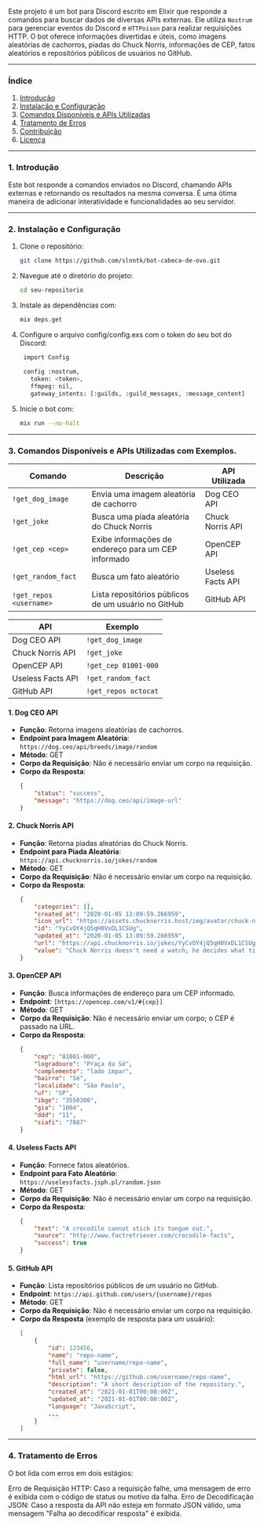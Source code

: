 Este projeto é um bot para Discord escrito em Elixir que responde a comandos para buscar dados de diversas APIs externas. 
Ele utiliza `Nostrum` para gerenciar eventos do Discord e `HTTPoison` para realizar requisições HTTP. O bot oferece informações divertidas e úteis, como imagens aleatórias de cachorros, piadas do Chuck Norris, informações de CEP, fatos aleatórios e repositórios públicos de usuários no GitHub.

---

### Índice

1. [Introdução](#introdução)
2. [Instalação e Configuração](#instalação-e-configuração)
3. [Comandos Disponíveis e APIs Utilizadas](#comandos-disponíveis)
4. [Tratamento de Erros](#tratamento-de-erros)
5. [Contribuição](#contribuição)
6. [Licença](#licença)

---

### 1. Introdução

Este bot responde a comandos enviados no Discord, chamando APIs externas e retornando os resultados na mesma conversa. É uma ótima maneira de adicionar interatividade e funcionalidades ao seu servidor.

---

### 2. Instalação e Configuração

1. Clone o repositório:
   ```bash
   git clone https://github.com/slnntk/bot-cabeca-de-ovo.git
2. Navegue até o diretório do projeto:
   ```bash
   cd seu-repositorio
3. Instale as dependências com:
   ```bash
   mix deps.get
4. Configure o arquivo config/config.exs com o token do seu bot do Discord:
   ```bash
    import Config
    
    config :nostrum,
      token: <token>,
      ffmpeg: nil,
      gateway_intents: [:guilds, :guild_messages, :message_content]
5. Inicie o bot com:
   ```bash
   mix run --no-halt

---

### 3. Comandos Disponíveis e APIs Utilizadas com Exemplos.

| Comando                   | Descrição                                                | API Utilizada               |
|---------------------------|---------------------------------------------------------|------------------------------|
| `!get_dog_image`         | Envia uma imagem aleatória de cachorro                  | Dog CEO API                 |
| `!get_joke`              | Busca uma piada aleatória do Chuck Norris               | Chuck Norris API            |
| `!get_cep <cep>`         | Exibe informações de endereço para um CEP informado     | OpenCEP API                 |
| `!get_random_fact`       | Busca um fato aleatório                                  | Useless Facts API           |
| `!get_repos <username>`   | Lista repositórios públicos de um usuário no GitHub    | GitHub API                  |


| API                        | Exemplo                        |
|------------------------------|-------------------------------|
| Dog CEO API                 | `!get_dog_image`              |
| Chuck Norris API            | `!get_joke`                   |
| OpenCEP API                 | `!get_cep 01001-000`          |
| Useless Facts API           | `!get_random_fact`            |
| GitHub API                  | `!get_repos octocat`          |


  #### 1. Dog CEO API
- **Função**: Retorna imagens aleatórias de cachorros.
- **Endpoint para Imagem Aleatória**: `https://dog.ceo/api/breeds/image/random`
- **Método**: GET
- **Corpo da Requisição**: Não é necessário enviar um corpo na requisição.
- **Corpo da Resposta**:
    ```json
    {
        "status": "success",
        "message": "https://dog.ceo/api/image-url"
    }
  
    
#### 2. Chuck Norris API
  - **Função**: Retorna piadas aleatórias do Chuck Norris.
  - **Endpoint para Piada Aleatória**: `https://api.chucknorris.io/jokes/random`
  - **Método**: GET
  - **Corpo da Requisição**: Não é necessário enviar um corpo na requisição.
  - **Corpo da Resposta**:
      ```json
      {
          "categories": [],
          "created_at": "2020-01-05 13:09:59.266959",
          "icon_url": "https://assets.chucknorris.host/img/avatar/chuck-norris.png",
          "id": "YyCvOY4jQ5qH0VxDL1CSUg",
          "updated_at": "2020-01-05 13:09:59.266959",
          "url": "https://api.chucknorris.io/jokes/YyCvOY4jQ5qH0VxDL1CSUg",
          "value": "Chuck Norris doesn't need a watch; he decides what time it is."
      }
      ```
    
  #### 3. OpenCEP API
  - **Função**: Busca informações de endereço para um CEP informado.
  - **Endpoint**: `[https://opencep.com/v1/#{cep}]`
  - **Método**: GET
  - **Corpo da Requisição**: Não é necessário enviar um corpo; o CEP é passado na URL.
  - **Corpo da Resposta**:
      ```json
      {
          "cep": "01001-000",
          "logradouro": "Praça da Sé",
          "complemento": "lado ímpar",
          "bairro": "Sé",
          "localidade": "São Paulo",
          "uf": "SP",
          "ibge": "3550308",
          "gia": "1004",
          "ddd": "11",
          "siafi": "7087"
      }
      ```
    
  #### 4. Useless Facts API
  - **Função**: Fornece fatos aleatórios.
  - **Endpoint para Fato Aleatório**: `https://uselessfacts.jsph.pl/random.json`
  - **Método**: GET
  - **Corpo da Requisição**: Não é necessário enviar um corpo na requisição.
  - **Corpo da Resposta**:
      ```json
      {
          "text": "A crocodile cannot stick its tongue out.",
          "source": "http://www.factretriever.com/crocodile-facts",
          "success": true
      }
      ```
    
  #### 5. GitHub API
  - **Função**: Lista repositórios públicos de um usuário no GitHub.
  - **Endpoint**: `https://api.github.com/users/{username}/repos`
  - **Método**: GET
  - **Corpo da Requisição**: Não é necessário enviar um corpo na requisição.
  - **Corpo da Resposta** (exemplo de resposta para um usuário):
      ```json
      [
          {
              "id": 123456,
              "name": "repo-name",
              "full_name": "username/repo-name",
              "private": false,
              "html_url": "https://github.com/username/repo-name",
              "description": "A short description of the repository.",
              "created_at": "2021-01-01T00:00:00Z",
              "updated_at": "2021-01-01T00:00:00Z",
              "language": "JavaScript",
              ...
          }
      ]
      ```

---

### 4. Tratamento de Erros
  O bot lida com erros em dois estágios:
  
  Erro de Requisição HTTP: Caso a requisição falhe, uma mensagem de erro é exibida com o código de status ou motivo da falha.
  Erro de Decodificação JSON: Caso a resposta da API não esteja em formato JSON válido, uma mensagem "Falha ao decodificar resposta" é exibida.
